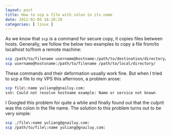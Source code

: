 ```yaml
--- 
layout: post
title: How to scp a file with colon in its name
date: 2012-02-05 16:20:29
categories: [ linux ]
---
```


As we know that `scp` is a command for secure copy, it copies files between hosts.
Generally, we follow the below two examples to copy a file from/to localhost to/from a remote machine:

<!-- more -->

``` bash
scp /path/to/filename username@hostname:/path/to/destination/directory/
scp username@hostsname:/path/to/filename /path/to/local/directory/
```

These commands and their deformation usually work fine.
But when I tried to scp a file to my VPS this afternoon, a problem arose:

``` bash
scp file\:name yuliang@gnailuy.com:
ssh: Could not resolve hostname example: Name or service not known
```

I Googled this problem for quite a while and finally found out that the culprit was the colon in the file name.
The solution to this problem turns out to be very simple:

``` bash
scp ./file\:name yuliang@gnailuy.com:
scp /path/to/file\:name yuliang@gnailuy.com:
```

